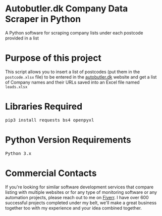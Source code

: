 # Autobutler.dk Company Data Scraper in Python
A Python software for scraping company lists under each postcode provided in a list

# Purpose of this project
This script allows you to insert a list of postcodes (put them in the <code>postcode.xlsx</code> file) to be entered in the <a href="https://autobutler.dk">autobutler.dk</a> website and get a list of Company names and their URLs saved into an Excel file named <code>leads.xlsx</code>

# Libraries Required
<pre>pip3 install requests bs4 openpyxl</pre>

# Python Version Requirements
<pre>Python 3.x</pre>

# Commercial Contacts
If you're looking for similar software development services that compare listing with multiple websites or for any type of monitoring software or any automation projects, please reach out to me on <a href="https://www.fiverr.com/thechoyon">Fiverr</a>. I have over 600 successful projects completed under my belt, we'll make a great business together too with my experience and your idea combined together. 
